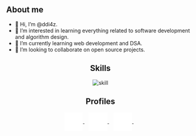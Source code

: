 ## About me
- 👋 Hi, I’m @ddi4z.
- 👀 I’m interested in learning everything related to software development and algorithm design.
- 🌱 I’m currently learning web development and DSA.
- 💞️ I’m looking to collaborate on open source projects.

<div align="center">


  <h2><strong>Skills</strong></h2>
  <img src="https://skillicons.dev/icons?i=python,java,cpp,linux,html,css,js,react" alt="skill"> <br> 

  <h2><strong>Profiles</strong></h2>
  <a href="https://www.linkedin.com/in/ddi4z/" target="_blank">
    <img align="center" alt="linkedin logo" height="50" width="50" src="Assets/linkedin.svg"/>
  </a> &nbsp;&nbsp;

  <a href="https://github.com/ddi4z" target="_blank">
    <img align="center" alt="Github logo" height="50" width="50" src="Assets/github.png"/>
  </a> &nbsp;&nbsp;

  <a href="https://discordapp.com/users/863839193208979516" target="_blank">
    <img align="center" alt="Discord logo" height="50" width="50" src="Assets/discord.svg"/>
  </a> &nbsp;&nbsp;

</div>

<!---
ddi4z/ddi4z is a ✨ special ✨ repository because its `README.md` (this file) appears on your GitHub profile.
You can click the Preview link to take a look at your changes.
--->
